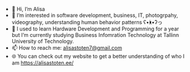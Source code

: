 - 👋 Hi, I’m Alisa
- 👀 I’m interested in software development, business, IT, photogrpahy, videography, understanding human behavior patterns ʕ•́ᴥ•̀ʔっ
- 🌱 I used to learn Hardware Development and Programming for a year but I’m currently studying Business Infomration Technology at Tallinn University of Technology.
- 📫 How to reach me: alisastoten7@gmail.com
- 🌐 You can check out my website to get a better understanding of who I am https://alisastoten.ee/

<!---
alstot/alstot is a ✨ special ✨ repository because its `README.md` (this file) appears on your GitHub profile.
You can click the Preview link to take a look at your changes.
--->
